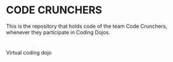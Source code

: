 # CODE CRUNCHERS

This is the repository that holds code of the team Code Crunchers, whenever they participate in Coding Dojos.

#
Virtual coding dojo
